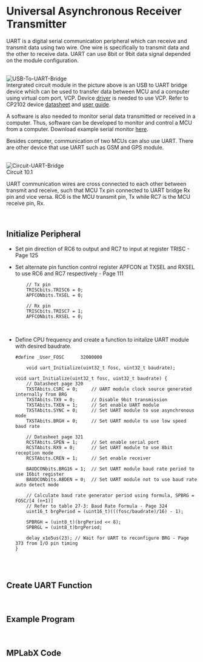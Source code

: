 # Universal Asynchronous Receiver Transmitter

UART is a digital serial communication peripheral which can receive and transmit data using two wire. One wire is specifically to transmit data and the other to receive data. 
UART can use 8bit or 9bit data signal depended on the module configuration.
<br/>
<br/>

![USB-To-UART-Bridge](https://github.com/user-attachments/assets/b588fa5b-7bc9-408e-927f-27dbb1b14b61)
<br/>
Intergrated circuit module in the picture above is an USB to UART bridge device which can be used to transfer data between MCU and a computer using virtual com port, VCP. 
Device [driver](https://www.silabs.com/developers/usb-to-uart-bridge-vcp-drivers?tab=downloads) is needed to use VCP. 
Refer to CP2102 device [datasheet](https://www.silabs.com/documents/public/data-sheets/CP2102-9.pdf) and [user guide](https://www.silabs.com/developers/usb-to-uart-bridge-vcp-drivers?tab=documentation).

A software is also needed to monitor serial data transmitted or received in a computer. Thus, software can be developed to monitor and control a MCU from a computer. Download example serial monitor [here](https://github.com/i9Workshop/Java-Serial-Monitor).

Besides computer, communication of two MCUs can also use UART. There are other device that use UART such as GSM and GPS module.
<br/>
<br/>

![Circuit-UART-Bridge](https://github.com/user-attachments/assets/2968cac9-9230-44ba-80d2-58b6b94a516c)
<br/>
Circuit 10.1

UART communication wires are cross connected to each other between transmit and receive, such that MCU Tx pin connected to UART bridge Rx pin and vice versa. 
RC6 is the MCU transmit pin, Tx while RC7 is the MCU receive pin, Rx.
<br/>

<br/>

## Initialize Peripheral

* Set pin direction of RC6 to output and RC7 to input at register TRISC - Page 125
* Set alternate pin function control register APFCON at TXSEL and RXSEL to use RC6 and RC7 respectively - Page 111
  
  ```
      // Tx pin
      TRISCbits.TRISC6 = 0;
      APFCONbits.TXSEL = 0;
      
      // Rx pin
      TRISCbits.TRISC7 = 1;
      APFCONbits.RXSEL = 0;
  ```

<br/>

* Define CPU frequency and create a function to initalize UART module with desired baudrate.
  
  ```
  #define _User_FOSC      32000000
  ```
  
  ```
      void uart_Initialize(uint32_t fosc, uint32_t baudrate);
  ```
  
  ```
  void uart_Initialize(uint32_t fosc, uint32_t baudrate) {
      // Datasheet page 320
      TXSTAbits.CSRC = 0;     // UART module clock source generated internally from BRG
      TXSTAbits.TX9 = 0;      // Disable 9bit transmission
      TXSTAbits.TXEN = 1;     // Set enable UART module
      TXSTAbits.SYNC = 0;     // Set UART module to use asynchronous mode
      TXSTAbits.BRGH = 0;     // Set UART module to use low speed baud rate
      
      // Datasheet page 321
      RCSTAbits.SPEN = 1;     // Set enable serial port
      RCSTAbits.RX9 = 0;      // Set UART module to use 8bit reception mode
      RCSTAbits.CREN = 1;     // Set enable receiver
      
      BAUDCONbits.BRG16 = 1;  // Set UART module baud rate period to use 16bit register
      BAUDCONbits.ABDEN = 0;  // Set UART module not to use baud rate auto detect mode
      
      // Calculate baud rate generator period using formula, SPBRG = FOSC/[4 (n+1)]
      // Refer to table 27-3: Baud Rate Formula - Page 324
      uint16_t brgPeriod = (uint16_t)(((fosc/baudrate)/16) - 1);
      
      SPBRGH = (uint8_t)(brgPeriod << 8);
      SPBRGL = (uint8_t)brgPeriod;
      
      delay_x1o5us(23); // Wait for UART to reconfigure BRG - Page 373 from I/O pin timing
  }
  ```
<br/>

<br/>

## Create UART Function


<br/>

## Example Program


<br/>

## MPLabX Code


<br/>

<br/>
